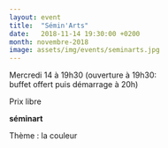 ```yaml
---
layout: event
title:  "Sémin'Arts"
date:   2018-11-14 19:30:00 +0200
month: novembre-2018
image: assets/img/events/seminarts.jpg
---
```



Mercredi 14 à 19h30  (ouverture à 19h30:  
buffet offert puis démarrage à 20h)

Prix libre

**séminart**

Thème : la couleur